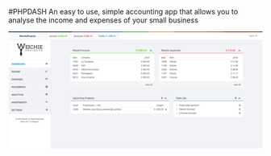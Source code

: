 #PHPDASH
An easy to use, simple accounting app that allows you to analyse the income and expenses of your small business

![alt tag](https://github.com/weichie/phpdash/blob/master/assets/imgs/homepage-preview.jpg)